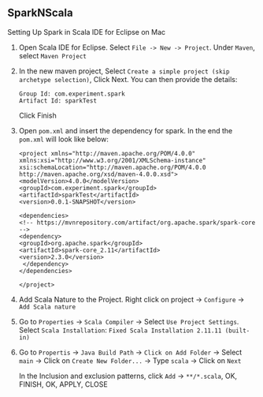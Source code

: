 SparkNScala
-----------
 Setting Up Spark in Scala IDE for Eclipse on Mac
 
 1. Open Scala IDE for Eclipse. Select `File -> New -> Project`. Under `Maven`, select `Maven Project`
 
 2. In the new maven project, Select `Create a simple project (skip archetype selection)`, Click Next. You can then provide the details:
    ```
    Group Id: com.experiment.spark
    Artifact Id: sparkTest
    ```
    Click Finish
    
 3. Open `pom.xml` and insert the dependency for spark. In the end the `pom.xml` will look like below:
 
     ```
    <project xmlns="http://maven.apache.org/POM/4.0.0" xmlns:xsi="http://www.w3.org/2001/XMLSchema-instance"     xsi:schemaLocation="http://maven.apache.org/POM/4.0.0 http://maven.apache.org/xsd/maven-4.0.0.xsd">
     <modelVersion>4.0.0</modelVersion>
     <groupId>com.experiment.spark</groupId>
     <artifactId>sparkTest</artifactId>
     <version>0.0.1-SNAPSHOT</version>
  
    <dependencies>
  	<!-- https://mvnrepository.com/artifact/org.apache.spark/spark-core -->
	<dependency>
    <groupId>org.apache.spark</groupId>
    <artifactId>spark-core_2.11</artifactId>
    <version>2.3.0</version>
	  </dependency>	
    </dependencies>
  
    </project>
    ```
    
 4. Add Scala Nature to the Project. Right click on project -> `Configure` -> `Add Scala nature`
 
 5. Go to `Properties` -> `Scala Compiler` -> Select `Use Project Settings`. 
     Select `Scala Installation`: `Fixed Scala Installation 2.11.11 (built-in)`
     
 6. Go to `Propertis` -> `Java Build Path` -> `Click on Add Folder` -> Select `main` -> Click on `Create New Folder...` -> Type `scala` ->     Click on `Next`
 
    In the Inclusion and exclusion patterns, click `Add` -> `**/*.scala`, OK, FINISH, OK, APPLY, CLOSE
    
   
 
 
